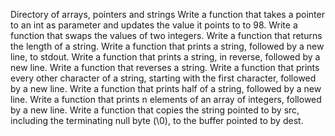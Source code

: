  Directory of arrays, pointers and strings 
 Write a function that takes a pointer to an int as parameter and updates the value it points to to 98. 
 Write a function that swaps the values of two integers. 
 Write a function that returns the length of a string. 
 Write a function that prints a string, followed by a new line, to stdout. 
 Write a function that prints a string, in reverse, followed by a new line. 
 Write a function that reverses a string. 
 Write a function that prints every other character of a string, starting with the first character, followed by a new line. 
 Write a function that prints half of a string, followed by a new line. 
 Write a function that prints n elements of an array of integers, followed by a new line. 
 Write a function that copies the string pointed to by src, including the terminating null byte (\0), to the buffer pointed to by dest. 
